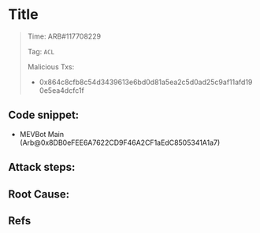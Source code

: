 # Title

> Time: ARB#117708229
> 
> Tag: `ACL`
> 
> Malicious Txs:
>
> - 0x864c8cfb8c54d3439613e6bd0d81a5ea2c5d0ad25c9af11afd190e5ea4dcfc1f

## Code snippet:

- MEVBot Main (Arb@0x8DB0eFEE6A7622CD9F46A2CF1aEdC8505341A1a7)


## Attack steps:

## Root Cause:

## Refs
